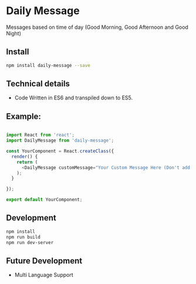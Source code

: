 # Daily Message
Messages based on time of day (Good Morning, Good Afternoon and Good Night)

## Install

```sh
npm install daily-message --save
```

## Technical details

- Code Written in ES6 and transpiled down to ES5.

## Example: 

```javascript

import React from 'react';
import DailyMessage from 'daily-message';

const YourComponent = React.createClass({
  render() {
    return (
      <DailyMessage customMessage="Your Custom Message Here (Don't add this if you don't need any message) " customClass="Custom Class Name (Optional)"/>
    );
  }

});

export default YourComponent;
```

## Development

```sh
npm install
npm run build
npm run dev-server
```


## Future Development

- Multi Language Support